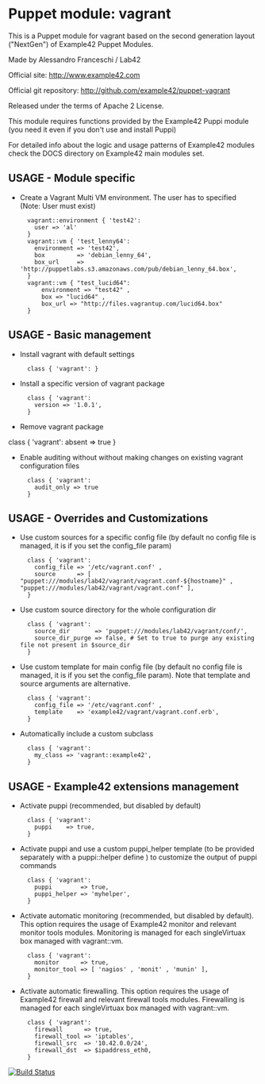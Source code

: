 # Puppet module: vagrant

This is a Puppet module for vagrant based on the second generation layout ("NextGen") of Example42 Puppet Modules.

Made by Alessandro Franceschi / Lab42

Official site: http://www.example42.com

Official git repository: http://github.com/example42/puppet-vagrant

Released under the terms of Apache 2 License.

This module requires functions provided by the Example42 Puppi module (you need it even if you don't use and install Puppi)

For detailed info about the logic and usage patterns of Example42 modules check the DOCS directory on Example42 main modules set.

## USAGE - Module specific 

* Create a Vagrant Multi VM environment. The user has to specified (Note: User must exist)

        vagrant::environment { 'test42':
          user => 'al'
        }
        vagrant::vm { 'test_lenny64':
          environment => 'test42',
          box         => 'debian_lenny_64',
          box_url     => 'http://puppetlabs.s3.amazonaws.com/pub/debian_lenny_64.box',
        }
        vagrant::vm { "test_lucid64":
            environment => "test42" ,
            box => "lucid64" ,
            box_url => "http://files.vagrantup.com/lucid64.box"
        }
        
        
## USAGE - Basic management

* Install vagrant with default settings

        class { 'vagrant': }

* Install a specific version of vagrant package

        class { 'vagrant':
          version => '1.0.1',
		}

* Remove vagrant package

class { 'vagrant':
          absent => true
        }

* Enable auditing without without making changes on existing vagrant configuration files

        class { 'vagrant':
          audit_only => true
        }


## USAGE - Overrides and Customizations
* Use custom sources for a specific config file (by default no config file is managed, it is if you set the config_file param)

        class { 'vagrant':
          config_file => '/etc/vagrant.conf' ,
          source      => [ "puppet:///modules/lab42/vagrant/vagrant.conf-${hostname}" , "puppet:///modules/lab42/vagrant/vagrant.conf" ], 
        }


* Use custom source directory for the whole configuration dir

        class { 'vagrant':
          source_dir       => 'puppet:///modules/lab42/vagrant/conf/',
          source_dir_purge => false, # Set to true to purge any existing file not present in $source_dir
        }

* Use custom template for main config file (by default no config file is managed, it is if you set the config_file param). Note that template and source arguments are alternative. 

        class { 'vagrant':
          config_file => '/etc/vagrant.conf' ,
          template    => 'example42/vagrant/vagrant.conf.erb',
        }

* Automatically include a custom subclass

        class { 'vagrant':
          my_class => 'vagrant::example42',
        }


## USAGE - Example42 extensions management 
* Activate puppi (recommended, but disabled by default)

        class { 'vagrant':
          puppi    => true,
        }

* Activate puppi and use a custom puppi_helper template (to be provided separately with a puppi::helper define ) to customize the output of puppi commands 

        class { 'vagrant':
          puppi        => true,
          puppi_helper => 'myhelper', 
        }

* Activate automatic monitoring (recommended, but disabled by default). This option requires the usage of Example42 monitor and relevant monitor tools modules. Monitoring is managed for each singleVirtuax box managed with vagrant::vm.

        class { 'vagrant':
          monitor      => true,
          monitor_tool => [ 'nagios' , 'monit' , 'munin' ],
        }

* Activate automatic firewalling. This option requires the usage of Example42 firewall and relevant firewall tools modules. Firewalling is managed for each singleVirtuax box managed with vagrant::vm. 

        class { 'vagrant':       
          firewall      => true,
          firewall_tool => 'iptables',
          firewall_src  => '10.42.0.0/24',
          firewall_dst  => $ipaddress_eth0,
        }


[![Build Status](https://travis-ci.org/example42/puppet-vagrant.png?branch=master)](https://travis-ci.org/example42/puppet-vagrant)

